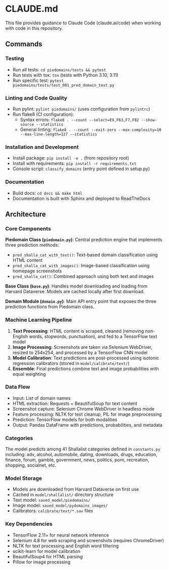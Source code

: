 # CLAUDE.md

This file provides guidance to Claude Code (claude.ai/code) when working with code in this repository.

## Commands

### Testing
- Run all tests: `cd piedomains/tests && pytest`
- Run tests with tox: `tox` (tests with Python 3.10, 3.11)
- Run specific test: `pytest piedomains/tests/test_001_pred_domain_text.py`

### Linting and Code Quality
- Run pylint: `pylint piedomains/` (uses configuration from `pylintrc`)
- Run flake8 (CI configuration): 
  - Syntax errors: `flake8 . --count --select=E9,F63,F7,F82 --show-source --statistics`
  - General linting: `flake8 . --count --exit-zero --max-complexity=10 --max-line-length=127 --statistics`

### Installation and Development
- Install package: `pip install -e .` (from repository root)
- Install with requirements: `pip install -r requirements.txt`
- Console script: `classify_domains` (entry point defined in setup.py)

### Documentation
- Build docs: `cd docs && make html`
- Documentation is built with Sphinx and deployed to ReadTheDocs

## Architecture

### Core Components

**Piedomain Class (`piedomain.py`)**: Central prediction engine that implements three prediction methods:
- `pred_shalla_cat_with_text()`: Text-based domain classification using HTML content
- `pred_shalla_cat_with_images()`: Image-based classification using homepage screenshots  
- `pred_shalla_cat()`: Combined approach using both text and images

**Base Class (`base.py`)**: Handles model downloading and loading from Harvard Dataverse. Models are cached locally after first download.

**Domain Module (`domain.py`)**: Main API entry point that exposes the three prediction functions from Piedomain class.

### Machine Learning Pipeline

1. **Text Processing**: HTML content is scraped, cleaned (removing non-English words, stopwords, punctuation), and fed to a TensorFlow text model
2. **Image Processing**: Screenshots are taken via Selenium WebDriver, resized to 254x254, and processed by a TensorFlow CNN model  
3. **Model Calibration**: Text predictions are post-processed using isotonic regression calibrators (stored in `model/calibrate/text/`)
4. **Ensemble**: Final predictions combine text and image probabilities with equal weighting

### Data Flow
- Input: List of domain names
- HTML extraction: Requests + BeautifulSoup for text content
- Screenshot capture: Selenium Chrome WebDriver in headless mode
- Feature processing: NLTK for text cleanup, PIL for image preprocessing
- Prediction: TensorFlow models for both modalities
- Output: Pandas DataFrame with predictions, probabilities, and metadata

### Categories
The model predicts among 41 Shallalist categories defined in `constants.py` including: adv, alcohol, automobile, dating, downloads, drugs, education, finance, forum, gamble, government, news, politics, porn, recreation, shopping, socialnet, etc.

### Model Storage
- Models are downloaded from Harvard Dataverse on first use
- Cached in `model/shallalist/` directory structure
- Text model: `saved_model/piedomains/`  
- Image model: `saved_model/pydomains_images/`
- Calibrators: `calibrate/text/*.sav` files

### Key Dependencies
- TensorFlow 2.11+ for neural network inference
- Selenium 4.8 for web scraping and screenshots (requires ChromeDriver)
- NLTK for text processing and English word filtering
- scikit-learn for model calibration
- BeautifulSoup4 for HTML parsing
- Pillow for image processing